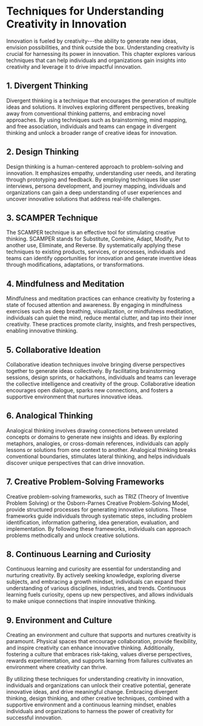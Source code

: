 Techniques for Understanding Creativity in Innovation
================================================================

Innovation is fueled by creativity---the ability to generate new ideas, envision possibilities, and think outside the box. Understanding creativity is crucial for harnessing its power in innovation. This chapter explores various techniques that can help individuals and organizations gain insights into creativity and leverage it to drive impactful innovation.

1\. Divergent Thinking
---------------------

Divergent thinking is a technique that encourages the generation of multiple ideas and solutions. It involves exploring different perspectives, breaking away from conventional thinking patterns, and embracing novel approaches. By using techniques such as brainstorming, mind mapping, and free association, individuals and teams can engage in divergent thinking and unlock a broader range of creative ideas for innovation.

2\. Design Thinking
------------------

Design thinking is a human-centered approach to problem-solving and innovation. It emphasizes empathy, understanding user needs, and iterating through prototyping and feedback. By employing techniques like user interviews, persona development, and journey mapping, individuals and organizations can gain a deep understanding of user experiences and uncover innovative solutions that address real-life challenges.

3\. SCAMPER Technique
--------------------

The SCAMPER technique is an effective tool for stimulating creative thinking. SCAMPER stands for Substitute, Combine, Adapt, Modify, Put to another use, Eliminate, and Reverse. By systematically applying these techniques to existing products, services, or processes, individuals and teams can identify opportunities for innovation and generate inventive ideas through modifications, adaptations, or transformations.

4\. Mindfulness and Meditation
-----------------------------

Mindfulness and meditation practices can enhance creativity by fostering a state of focused attention and awareness. By engaging in mindfulness exercises such as deep breathing, visualization, or mindfulness meditation, individuals can quiet the mind, reduce mental clutter, and tap into their inner creativity. These practices promote clarity, insights, and fresh perspectives, enabling innovative thinking.

5\. Collaborative Ideation
-------------------------

Collaborative ideation techniques involve bringing diverse perspectives together to generate ideas collectively. By facilitating brainstorming sessions, design sprints, or hackathons, individuals and teams can leverage the collective intelligence and creativity of the group. Collaborative ideation encourages open dialogue, sparks new connections, and fosters a supportive environment that nurtures innovative ideas.

6\. Analogical Thinking
----------------------

Analogical thinking involves drawing connections between unrelated concepts or domains to generate new insights and ideas. By exploring metaphors, analogies, or cross-domain references, individuals can apply lessons or solutions from one context to another. Analogical thinking breaks conventional boundaries, stimulates lateral thinking, and helps individuals discover unique perspectives that can drive innovation.

7\. Creative Problem-Solving Frameworks
--------------------------------------

Creative problem-solving frameworks, such as TRIZ (Theory of Inventive Problem Solving) or the Osborn-Parnes Creative Problem-Solving Model, provide structured processes for generating innovative solutions. These frameworks guide individuals through systematic steps, including problem identification, information gathering, idea generation, evaluation, and implementation. By following these frameworks, individuals can approach problems methodically and unlock creative solutions.

8\. Continuous Learning and Curiosity
------------------------------------

Continuous learning and curiosity are essential for understanding and nurturing creativity. By actively seeking knowledge, exploring diverse subjects, and embracing a growth mindset, individuals can expand their understanding of various disciplines, industries, and trends. Continuous learning fuels curiosity, opens up new perspectives, and allows individuals to make unique connections that inspire innovative thinking.

9\. Environment and Culture
--------------------------

Creating an environment and culture that supports and nurtures creativity is paramount. Physical spaces that encourage collaboration, provide flexibility, and inspire creativity can enhance innovative thinking. Additionally, fostering a culture that embraces risk-taking, values diverse perspectives, rewards experimentation, and supports learning from failures cultivates an environment where creativity can thrive.

By utilizing these techniques for understanding creativity in innovation, individuals and organizations can unlock their creative potential, generate innovative ideas, and drive meaningful change. Embracing divergent thinking, design thinking, and other creative techniques, combined with a supportive environment and a continuous learning mindset, enables individuals and organizations to harness the power of creativity for successful innovation.
